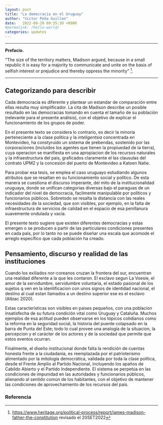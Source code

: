 ```yaml
---
layout: post
title: "La democracia en el Uruguay"
author: "Victor Peña Guillen"
date:   2022-09-20 09:35:30 +0900
#permalink: /hello-world/
categories: updates
---
```


---

**Prefacio.**

"The size of the territory matters, Madison argued, because in a small republic it is easy for a majority to communicate and unite on the basis of selfish interest or prejudice and thereby oppress the minority" [^1].

---

## Categorizando para describir

Cada democracia es diferente y plantear un estandar de comparación entre ellas resulta muy simplificador.
La cita de Madison describe un posible resultado en las democracias tomando en cuenta el tamaño de su población (relevante para el presente análisis), con el objetivo de explicar el funcionamiento de los grupos de poder.

En el presente texto se considera lo contrario, es decir la minoria perteneciente a la clase politica y la _inteligentsia_ concentrada en Montevideo, ha constyruido un sistema de prebendas, sostenido por las corporaciones (incluidos los agentes que tienen la propiuedad de la tierra), cuya operacion se manifiesta en una apropiacion de los recursos naturales y la infraestructura del pais, graficados claramente el las clausulas del contrato UPM2 y la concesión del puerto de Montevideo a Katoen Natie.

Para probar esa tesis, se emplea el caso uruguayo estudiando algunos atributos que se resaltan en su funcionamiento social y político.
De esta manera se cuestiona el discurso imperante, del mito de la institucionalidad uruguaya, donde se unifican categorias diversas bajo el paraguas de un indicador del nivel de democracia, facilmente manipulable por políticos y funcionarios públicos.
Sobretodo se resalta la distancia con las reales necesidades de la sociedad, que son visibles, por ejemplo, en la falta de infraestructura de servicios de calidad en el espacio de esa penillanura suavemente ondulada y vacia.

El presente texto sugiere que  existen diferentes democracias y estas emergen o se producen a partir de las particulares condiciones presentes en cada pais, por lo tanto no se puede diseñar una escala que acomode el arreglo específico que cada población ha creado.

## Pensamiento, discurso y realidad de las instituciones

Cuando los exiliados nor-coreanos cruzan la frontera del sur, encuentran una realidad diferente a la que les contaron.
El esclavo segun La Voesie, el amor de la servidumbre, servidumbre voluntaria, el estado pasional de los sujetos q ven en la identificacion con unos signos de identidad nacional, el destino al cual estan llamados a un destino superior ese es el esclavo (Albiac 2020).

Estas características son visibles en paises pequeños, con una poblacion insatisfecha de su futura condición vital como Uruguay y Cataluña.
Muchos ejemplos de esa actitud pueden observarse en los tópicos cotidianos como la reforma en la seguridad social, la historia del  puente colapsado en la barra de Punta del Este; todo lo cual provee una analogía de la situacion, la percepcion y el carácter de los actores y de la sociedad que permite que estos eventos ocurran.

Finalmente, el diseño institucional donde falta la rendición de cuentas honesta frente a la ciudadanía, es reemplazada por el patrioterismo alimentado por la mitología democrática, validada por toda la clase política, desde el Frente Amplio al Partido Nacional, incluyendo los apaños de Cabildo Abierto y el Partido Independiente. El sistema se perpetúa en las condiciones de impunidad en las autoridades y funcionarios públicos, alienando al sentido común de los habitantes, con el objetivo de mantener las condiciones de aprovechamiento de los recursos del país.

### Referencia

[^1]: <https://www.heritage.org/political-process/report/james-madison-father-the-constitution> revisado el 20SET2022
